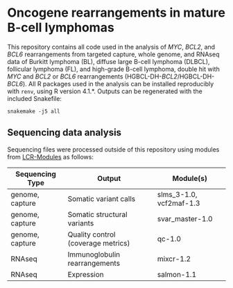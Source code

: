 # Oncogene rearrangements in mature B-cell lymphomas

This repository contains all code used in the analysis of *MYC*, *BCL2*, and *BCL6* rearrangements from targeted capture, whole genome, and RNAseq data of Burkitt lymphoma (BL), diffuse large B-cell lymphoma (DLBCL), follicular lymphoma (FL), and high-grade B-cell lymphoma, double hit with *MYC* and *BCL2* or *BCL6* rearrangements (HGBCL-DH-*BCL2*/HGBCL-DH-*BCL6*). All R packages used in the analysis can be installed reproducibly with `renv`, using R version 4.1.\*. Outputs can be regenerated with the included Snakefile:

```         
snakemake -j5 all
```

## Sequencing data analysis

Sequencing files were processed outside of this repository using modules from [LCR-Modules](https://github.com/LCR-BCCRC/lcr-modules) as follows:

| Sequencing Type | Output                             | Module(s)               |
|------------------|--------------------------------|-----------------------|
| genome, capture | Somatic variant calls              | slms_3-1.0, vcf2maf-1.3 |
| genome, capture | Somatic structural variants        | svar_master-1.0         |
| genome, capture | Quality control (coverage metrics) | qc-1.0                  |
| RNAseq          | Immunoglobulin rearrangements      | mixcr-1.2               |
| RNAseq          | Expression                         | salmon-1.1              |